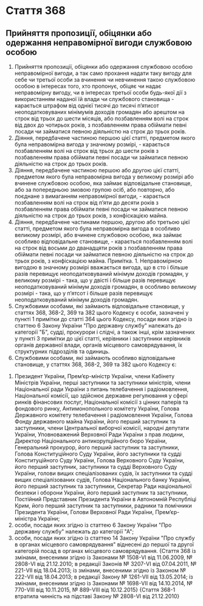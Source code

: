 Cтаття 368
====
Прийняття пропозиції, обіцянки або одержання неправомірної вигоди службовою особою
----
1. Прийняття пропозиції, обіцянки або одержання службовою особою неправомірної вигоди, а так само прохання надати таку вигоду для себе чи третьої особи за вчинення чи невчинення такою службовою особою в інтересах того, хто пропонує, обіцяє чи надає неправомірну вигоду, чи в інтересах третьої особи будь-якої дії з використанням наданої їй влади чи службового становища -
карається штрафом від однієї тисячі до тисячі п’ятисот неоподатковуваних мінімумів доходів громадян або арештом на строк від трьох до шести місяців, або позбавленням волі на строк від двох до чотирьох років, з позбавленням права обіймати певні посади чи займатися певною діяльністю на строк до трьох років.
2. Діяння, передбачене частиною першою цієї статті, предметом якого була неправомірна вигода у значному розмірі, -
карається позбавленням волі на строк від трьох до шести років з позбавленням права обіймати певні посади чи займатися певною діяльністю на строк до трьох років.
3. Діяння, передбачене частиною першою або другою цієї статті, предметом якого була неправомірна вигода у великому розмірі або вчинене службовою особою, яка займає відповідальне становище, або за попередньою змовою групою осіб, або повторно, або поєднане з вимаганням неправомірної вигоди, -
карається позбавленням волі на строк від п’яти до десяти років з позбавленням права обіймати певні посади чи займатися певною діяльністю на строк до трьох років, з конфіскацією майна.
4. Діяння, передбачене частинами першою, другою або третьою цієї статті, предметом якого була неправомірна вигода в особливо великому розмірі, або вчинене службовою особою, яка займає особливо відповідальне становище, -
карається позбавленням волі на строк від восьми до дванадцяти років з позбавленням права обіймати певні посади чи займатися певною діяльністю на строк до трьох років, з конфіскацією майна.
Примітка. 1. Неправомірною вигодою в значному розмірі вважається вигода, що в сто і більше разів перевищує неоподатковуваний мінімум доходів громадян, у великому розмірі - така, що у двісті і більше разів перевищує неоподатковуваний мінімум доходів громадян, в особливо великому розмірі - така, що у п’ятсот і більше разів перевищує неоподатковуваний мінімум доходів громадян.
2. Службовими особами, які займають відповідальне становище, у статтях 368, 368-2, 369 та 382 цього Кодексу є особи, зазначені у пункті 1 примітки до статті 364 цього Кодексу, посади яких згідно із статтею 6 Закону України "Про державну службу" належать до категорії "Б", судді, прокурори і слідчі, а також інші, крім зазначених у пункті 3 примітки до цієї статті, керівники і заступники керівників органів державної влади, органів місцевого самоврядування, їх структурних підрозділів та одиниць.
3. Службовими особами, які займають особливо відповідальне становище, у статтях 368, 368-2, 369 та 382 цього Кодексу є:
1) Президент України, Прем’єр-міністр України, члени Кабінету Міністрів України, перші заступники та заступники міністрів, члени Національної ради України з питань телебачення і радіомовлення, Національної комісії, що здійснює державне регулювання у сфері ринків фінансових послуг, Національної комісії з цінних паперів та фондового ринку, Антимонопольного комітету України, Голова Державного комітету телебачення і радіомовлення України, Голова Фонду державного майна України, його перший заступник та заступники, члени Центральної виборчої комісії, народні депутати України, Уповноважений Верховної Ради України з прав людини, Директор Національного антикорупційного бюро України, Генеральний прокурор, його перший заступник та заступники, Голова Конституційного Суду України, його заступники та судді Конституційного Суду України, Голова Верховного Суду України, його перший заступник, заступники та судді Верховного Суду України, голови вищих спеціалізованих судів, їх заступники та судді вищих спеціалізованих судів, Голова Національного банку України, його перший заступник та заступники, Секретар Ради національної безпеки і оборони України, його перший заступник та заступники, Постійний Представник Президента України в Автономній Республіці Крим, його перший заступник та заступники, радники та помічники Президента України, Голови Верховної Ради України, Прем’єр-міністра України;
2) особи, посади яких згідно із статтею 6 Закону України "Про державну службу" належать до категорії "А";
3) особи, посади яких згідно із статтею 14 Закону України "Про службу в органах місцевого самоврядування" віднесені до першої та другої категорій посад в органах місцевого самоврядування.
{Стаття 368 із змінами, внесеними згідно із Законами № 1508-VI від 11.06.2009, № 2808-VI від 21.12.2010; в редакції Законів № 3207-VI від 07.04.2011, № 221-VII від 18.04.2013; із змінами, внесеними згідно із Законом № 222-VII від 18.04.2013; в редакції Закону № 1261-VII від 13.05.2014; із змінами, внесеними згідно із Законами № 1698-VII від 14.10.2014, № 770-VIII від 10.11.2015, № 889-VIII від 10.12.2015}
{Стаття 368-1 втратила чинність на підставі Закону № 2808-VI від 21.12.2010}
